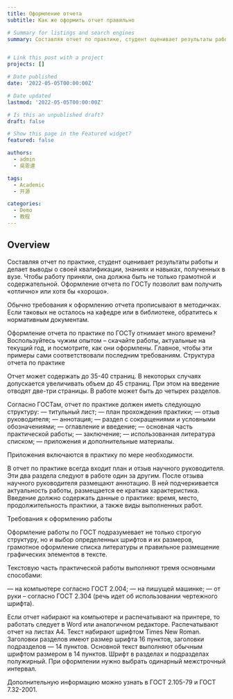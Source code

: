 ```yaml
---
title: Оформление отчета
subtitle: Как же оформить отчет правильно

# Summary for listings and search engines
summary: Составляя отчет по практике, студент оценивает результаты работы и делает выводы о своей квалификации, знаниях и навыках, полученных в вузе. Чтобы работу приняли, она должна быть не только грамотной и содержательной. Оформление отчета по ГОСТу позволит вам получить «отлично» или хотя бы «хорошо».


# Link this post with a project
projects: []

# Date published
date: '2022-05-05T00:00:00Z'

# Date updated
lastmod: '2022-05-05T00:00:00Z'

# Is this an unpublished draft?
draft: false

# Show this page in the Featured widget?
featured: false

authors:
  - admin
  - 吳恩達

tags:
  - Academic
  - 开源

categories:
  - Demo
  - 教程
---
```


## Overview

 Составляя отчет по практике, студент оценивает результаты работы и делает выводы о своей квалификации, знаниях и навыках, полученных в вузе. Чтобы работу приняли, она должна быть не только грамотной и содержательной. Оформление отчета по ГОСТу позволит вам получить «отлично» или хотя бы «хорошо».

Обычно требования к оформлению отчета прописывают в методичках. Если таковых не осталось на кафедре или в библиотеке, обратитесь к нормативным документам.

Оформление отчета по практике по ГОСТу отнимает много времени? Воспользуйтесь чужим опытом – скачайте работы, актуальные на текущий год, и посмотрите, как они оформлены. Главное, чтобы эти примеры сами соответствовали последним требованиям.
Структура отчета по практике

Отчет может содержать до 35-40 страниц. В некоторых случаях допускается увеличивать объем до 45 страниц. При этом на введение отводят две-три страницы. В работе может быть до четырех разделов.

Согласно ГОСТам, отчет по практике должен иметь следующую структуру: 
 — титульный лист;
— план прохождения практики;
— отзыв руководителя;
— аннотация;
— раздел с сокращениями и условными обозначениями;
— оглавление и введение;
— основная часть практической работы;
— заключение;
— использованная литература списком;
— приложения и дополнительные материалы.

Приложения включаются в практику по мере необходимости.

В отчет по практике всегда входит план и отзыв научного руководителя. Эти два раздела следуют в работе один за другим. После отзыва научного руководителя размещают аннотацию. В ней подчеркивается актуальность работы, размещается ее краткая характеристика. Введение должно содержать данные о практике: время, место, продолжительность практики, а также виды выполненных работ. 

Требования к оформлению работы

Оформление работы по ГОСТ подразумевает не только строгую структуру, но и выбор определенных шрифтов и их размеров, грамотное оформление списка литературы и правильное размещение графических элементов в тексте.

Текстовую часть практической работы выполняют тремя основными способами:

— на компьютере согласно ГОСТ 2.004;
— на пишущей машинке;
— от руки – согласно ГОСТ 2.304 (речь идет об использовании чертежного шрифта).

Если отчет набирают на компьютере и распечатывают на принтере, то работать следует в Word или аналогичном редакторе. Распечатывают отчет на листах А4. Текст набирают шрифтом Times New Roman. Заголовки разделов имеют размер шрифта 16 пунктов, заголовки подразделов — 14 пунктов. Основной текст выполняют обычным шрифтом размером в 14 пунктов. Шрифт в разделах и подразделах полужирный. При оформлении нужно выбрать одинарный межстрочный интервал.

Дополнительную информацию можно узнать в ГОСТ 2.105-79 и ГОСТ 7.32-2001. 


